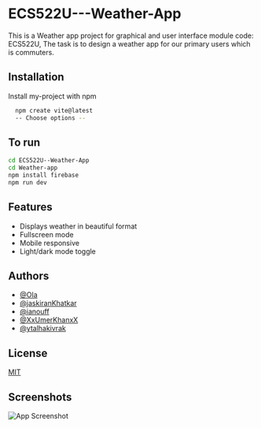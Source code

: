 # ECS522U---Weather-App
This is a Weather app project for graphical and user interface module code: ECS522U, The task is to design a weather app for our primary users which is commuters.

## Installation
Install my-project with npm

```bash
  npm create vite@latest
  -- Choose options --
```
## To run
```bash
cd ECS522U--Weather-App
cd Weather-app
npm install firebase
npm run dev
```

## Features
- Displays weather in beautiful format
- Fullscreen mode
- Mobile responsive
- Light/dark mode toggle

## Authors
- [@Ola](https://www.github.com/great-kiola)
- [@jaskiranKhatkar](https://github.com/JaskiranKhatkar)
- [@ianouff](https://github.com/lanouff)
- [@XxUmerKhanxX](https://github.com/XxUmerKhanxX)
- [@ytalhakivrak](https://github.com/ytalhakivrak)

## License
[MIT](https://choosealicense.com/licenses/mit/)

## Screenshots
![App Screenshot](https://via.placeholder.com/468x300?text=App+Screenshot+Here)

